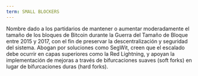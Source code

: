 ```yaml
---
term: SMALL BLOCKERS
---
```


Nombre dado a los partidarios de mantener o aumentar moderadamente el tamaño de los bloques de Bitcoin durante la Guerra del Tamaño de Bloque entre 2015 y 2017, con el fin de preservar la descentralización y seguridad del sistema. Abogan por soluciones como SegWit, creen que el escalado debe ocurrir en capas superiores como la Red Lightning, y apoyan la implementación de mejoras a través de bifurcaciones suaves (soft forks) en lugar de bifurcaciones duras (hard forks).